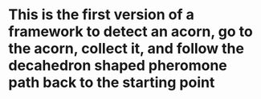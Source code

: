 # This is the first version of a framework to detect an acorn, go to the acorn, collect it, and follow the decahedron shaped pheromone path back to the starting point
